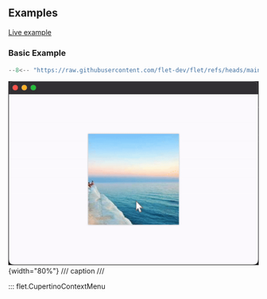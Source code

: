 ## Examples

[Live example](https://flet-controls-gallery.fly.dev/dialogs/cupertinocontextmenu)

### Basic Example

```python
--8<-- "https://raw.githubusercontent.com/flet-dev/flet/refs/heads/main/sdk/python/examples/controls/cupertino-context-menu/basic.py"
```

![basic](https://raw.githubusercontent.com/flet-dev/flet/main/sdk/python/examples/controls/cupertino-context-menu/media/basic.gif){width="80%"}
/// caption
///


::: flet.CupertinoContextMenu

